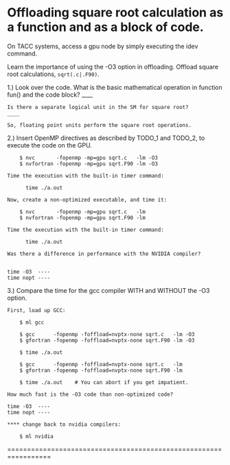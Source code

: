 # Offloading square root calculation as a function and as a block of code.

On TACC systems, access a gpu node by simply executing the idev command.

Learn the importance of using the -O3 option in offloading.
Offload square root calculations, `sqrt(.c|.F90)`.

1.) Look over the code.
    What is the basic mathematical operation in function fun() 
    and the code block?
    ____

    Is there a separate logical unit in the SM for square root?
    ____

    So, floating point units perform the square root operations.

2.) Insert OpenMP directives as described by TODO_1 and TODO_2,
    to execute the code on the GPU.

        $ nvc       -fopenmp -mp=gpu sqrt.c   -lm -O3
        $ nvfortran -fopenmp -mp=gpu sqrt.F90 -lm -O3

    Time the execution with the built-in timer command:

          time ./a.out

    Now, create a non-optimized executable, and time it:

        $ nvc       -fopenmp -mp=gpu sqrt.c   -lm 
        $ nvfortran -fopenmp -mp=gpu sqrt.F90 -lm 

    Time the execution with the built-in timer command:

          time ./a.out

    Was there a difference in performance with the NVIDIA compiler?
     
     
    time -O3  ----
    time nopt ----

3.) Compare the time for the gcc compiler WITH and WITHOUT the -O3 option.

    First, load up GCC:

        $ ml gcc

        $ gcc      -fopenmp -foffload=nvptx-none sqrt.c   -lm -O3
        $ gfortran -fopenmp -foffload=nvptx-none sqrt.F90 -lm -O3

        $ time ./a.out

        $ gcc      -fopenmp -foffload=nvptx-none sqrt.c   -lm
        $ gfortran -fopenmp -foffload=nvptx-none sqrt.F90 -lm

        $ time ./a.out    # You can abort if you get impatient.

    How much fast is the -O3 code than non-optimized code?
         
    time -O3  ----
    time nopt ----

    **** change back to nvidia compilers:

        $ ml nvidia
 =================================================================
